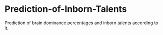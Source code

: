 # Prediction-of-Inborn-Talents
Prediction of brain dominance percentages and inborn talents according to it.

